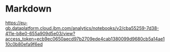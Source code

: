 # Markdown
https://eu-gb.dataplatform.cloud.ibm.com/analytics/notebooks/v2/cba55259-7d38-411e-b8e0-655a909d5e03/view?access_token=ecb9ec0650aecd97b2709ede4cab1380099d9680cb5a14ae110c0b80efa9f6ed
